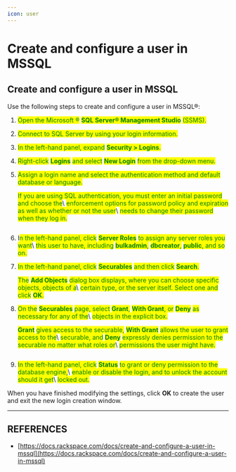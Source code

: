 ```yaml
---
icon: user
---
```


# Create and configure a user in MSSQL

## Create and configure a user in MSSQL

Use the following steps to create and configure a user in MSSQL®:

1. <mark style="color:green;">Open the Microsoft ®</mark> <mark style="color:green;"></mark><mark style="color:green;">**SQL Server® Management Studio**</mark> <mark style="color:green;"></mark><mark style="color:green;">(SSMS).</mark>
2. <mark style="color:green;">Connect to SQL Server by using your login information.</mark>
3. <mark style="color:green;">In the left-hand panel, expand</mark> <mark style="color:green;"></mark><mark style="color:green;">**Security > Logins**</mark><mark style="color:green;">.</mark>
4. <mark style="color:green;">Right-click</mark> <mark style="color:green;"></mark><mark style="color:green;">**Logins**</mark> <mark style="color:green;"></mark><mark style="color:green;">and select</mark> <mark style="color:green;"></mark><mark style="color:green;">**New Login**</mark> <mark style="color:green;"></mark><mark style="color:green;">from the drop-down menu.</mark>
5.  <mark style="color:green;">Assign a login name and select the authentication method and default database or language.</mark>

    <mark style="color:green;">If you are using SQL authentication, you must enter an initial password and choose the</mark>\ <mark style="color:green;">enforcement options for password policy and expiration as well as whether or not the user</mark>\ <mark style="color:green;">needs to change their password when they log in.</mark>



    <figure><img src="https://assets.docs.rackspace.com/support/how-to/cloud-servers/create-and-configure-a-user-in-mssql/ssmsnewlogin1.png" alt=""><figcaption></figcaption></figure>
6. I<mark style="color:green;">n the left-hand panel, click</mark> <mark style="color:green;"></mark><mark style="color:green;">**Server Roles**</mark> <mark style="color:green;"></mark><mark style="color:green;">to assign any server roles you want</mark>\ <mark style="color:green;">this user to have, including</mark> <mark style="color:green;"></mark><mark style="color:green;">**bulkadmin**</mark><mark style="color:green;">,</mark> <mark style="color:green;"></mark><mark style="color:green;">**dbcreator**</mark><mark style="color:green;">,</mark> <mark style="color:green;"></mark><mark style="color:green;">**public**</mark><mark style="color:green;">, and so on.</mark>
7.  <mark style="color:green;">In the left-hand panel, click</mark> <mark style="color:green;"></mark><mark style="color:green;">**Securables**</mark> <mark style="color:green;"></mark><mark style="color:green;">and then click</mark> <mark style="color:green;"></mark><mark style="color:green;">**Search**</mark><mark style="color:green;">.</mark>

    <mark style="color:green;">The</mark> <mark style="color:green;"></mark><mark style="color:green;">**Add Objects**</mark> <mark style="color:green;"></mark><mark style="color:green;">dialog box displays, where you can choose specific objects, objects of a</mark>\ <mark style="color:green;">certain type, or the server itself. Select one and click</mark> <mark style="color:green;"></mark><mark style="color:green;">**OK**</mark><mark style="color:green;">.</mark>
8.  <mark style="color:green;">On the</mark> <mark style="color:green;"></mark><mark style="color:green;">**Securables**</mark> <mark style="color:green;"></mark><mark style="color:green;">page, select</mark> <mark style="color:green;"></mark><mark style="color:green;">**Grant**</mark><mark style="color:green;">,</mark> <mark style="color:green;"></mark><mark style="color:green;">**With Grant**</mark><mark style="color:green;">, or</mark> <mark style="color:green;"></mark><mark style="color:green;">**Deny**</mark> <mark style="color:green;"></mark><mark style="color:green;">as necessary for any of the</mark>\ <mark style="color:green;">objects in the explicit box.</mark>

    <mark style="color:green;">**Grant**</mark> <mark style="color:green;"></mark><mark style="color:green;">gives access to the securable,</mark> <mark style="color:green;"></mark><mark style="color:green;">**With Grant**</mark> <mark style="color:green;"></mark><mark style="color:green;">allows the user to grant access to the</mark>\ <mark style="color:green;">securable, and</mark> <mark style="color:green;"></mark><mark style="color:green;">**Deny**</mark> <mark style="color:green;"></mark><mark style="color:green;">expressly denies permission to the securable no matter what roles or</mark>\ <mark style="color:green;">permissions the user might have.</mark>



    <figure><img src="https://assets.docs.rackspace.com/support/how-to/cloud-servers/create-and-configure-a-user-in-mssql/ssmsnewlogin3.png" alt=""><figcaption></figcaption></figure>
9. <mark style="color:green;">In the left-hand panel, click</mark> <mark style="color:green;"></mark><mark style="color:green;">**Status**</mark> <mark style="color:green;"></mark><mark style="color:green;">to grant or deny permission to the database engine,</mark>\ <mark style="color:green;">enable or disable the login, and to unlock the account should it get</mark>\ <mark style="color:green;">locked out.</mark>

When you have finished modifying the settings, click **OK** to create the user and exit the new login creation window.[\
](https://docs.rackspace.com/edit/create-and-configure-a-user-in-mssql)

***

## REFERENCES

* [https://docs.rackspace.com/docs/create-and-configure-a-user-in-mssql](https://docs.rackspace.com/docs/create-and-configure-a-user-in-mssql)



